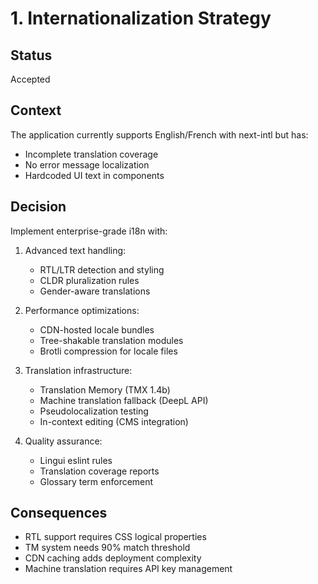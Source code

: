 # 1. Internationalization Strategy

## Status
Accepted

## Context
The application currently supports English/French with next-intl but has:
- Incomplete translation coverage
- No error message localization
- Hardcoded UI text in components

## Decision
Implement enterprise-grade i18n with:

1. Advanced text handling:
   - RTL/LTR detection and styling
   - CLDR pluralization rules
   - Gender-aware translations
   
2. Performance optimizations:
   - CDN-hosted locale bundles
   - Tree-shakable translation modules
   - Brotli compression for locale files

3. Translation infrastructure:
   - Translation Memory (TMX 1.4b)
   - Machine translation fallback (DeepL API)
   - Pseudolocalization testing
   - In-context editing (CMS integration)

4. Quality assurance:
   - Lingui eslint rules
   - Translation coverage reports
   - Glossary term enforcement

## Consequences
- RTL support requires CSS logical properties
- TM system needs 90% match threshold
- CDN caching adds deployment complexity
- Machine translation requires API key management